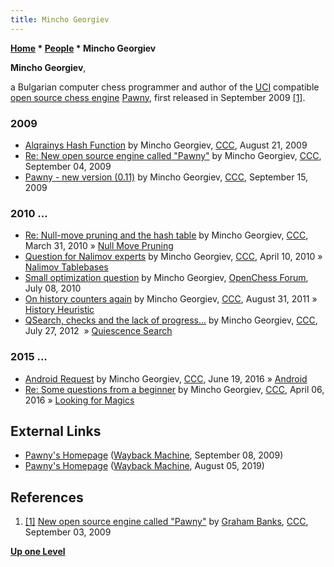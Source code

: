 ```yaml
---
title: Mincho Georgiev
---
```

**[Home](Home "Home") \* [People](People "People") \* Mincho Georgiev**


**Mincho Georgiev**,  

a Bulgarian computer chess programmer and author of the [UCI](UCI "UCI") compatible [open source chess engine](Category:Open_Source "Category:Open Source") [Pawny](Pawny "Pawny"), 
first released in September 2009 <a id="cite-note-1" href="#cite-ref-1">[1]</a>.



### 2009


* [Alqrainys Hash Function](http://www.talkchess.com/forum3/viewtopic.php?f=7&t=29480) by Mincho Georgiev, [CCC](CCC "CCC"), August 21, 2009
* [Re: New open source engine called "Pawny"](http://www.talkchess.com/forum3/viewtopic.php?f=2&t=29641&start=9) by Mincho Georgiev, [CCC](CCC "CCC"), September 04, 2009
* [Pawny - new version (0.11)](http://www.talkchess.com/forum/viewtopic.php?t=29763) by Mincho Georgiev, [CCC](CCC "CCC"), September 15, 2009


### 2010 ...


* [Re: Null-move pruning and the hash table](http://www.talkchess.com/forum/viewtopic.php?p=340114) by Mincho Georgiev, [CCC](CCC "CCC"), March 31, 2010 » [Null Move Pruning](Null_Move_Pruning "Null Move Pruning")
* [Question for Nalimov experts](http://www.talkchess.com/forum/viewtopic.php?p=341576) by Mincho Georgiev, [CCC](CCC "CCC"), April 10, 2010 » [Nalimov Tablebases](Nalimov_Tablebases "Nalimov Tablebases")
* [Small optimization question](http://www.open-chess.org/viewtopic.php?f=5&t=408) by Mincho Georgiev, [OpenChess Forum](Computer_Chess_Forums "Computer Chess Forums"), July 08, 2010
* [On history counters again](http://www.talkchess.com/forum3/viewtopic.php?f=7&t=40229) by Mincho Georgiev, [CCC](CCC "CCC"), August 31, 2011 » [History Heuristic](History_Heuristic "History Heuristic")
* [QSearch, checks and the lack of progress...](http://www.talkchess.com/forum/viewtopic.php?t=44599) by Mincho Georgiev, [CCC](CCC "CCC"), July 27, 2012  » [Quiescence Search](Quiescence_Search "Quiescence Search")


### 2015 ...


* [Android Request](http://www.talkchess.com/forum3/viewtopic.php?f=2&t=60531) by Mincho Georgiev, [CCC](CCC "CCC"), June 19, 2016 » [Android](Android "Android")
* [Re: Some questions from a beginner](http://www.talkchess.com/forum/viewtopic.php?t=59691&start=22) by Mincho Georgiev, [CCC](CCC "CCC"), April 06, 2016 » [Looking for Magics](Looking_for_Magics "Looking for Magics")


## External Links


* [Pawny's Homepage](https://web.archive.org/web/20090908151549/http://pawny.netii.net:80/) ([Wayback Machine](https://en.wikipedia.org/wiki/Wayback_Machine), September 08, 2009)
* [Pawny's Homepage](https://web.archive.org/web/20190805192504/http://pawny.netii.net/) ([Wayback Machine](https://en.wikipedia.org/wiki/Wayback_Machine), August 05, 2019)


## References


1. <a id="cite-ref-1" href="#cite-note-1">[1]</a> [New open source engine called "Pawny"](http://www.talkchess.com/forum/viewtopic.php?t=29641) by [Graham Banks](Graham_Banks "Graham Banks"), [CCC](CCC "CCC"), September 03, 2009

**[Up one Level](People "People")**







 
